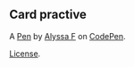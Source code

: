 Card practive
-------------


A [Pen](https://codepen.io/kazmyriad/pen/pvoojvX) by [Alyssa F](https://codepen.io/kazmyriad) on [CodePen](https://codepen.io).

[License](https://codepen.io/license/pen/pvoojvX).